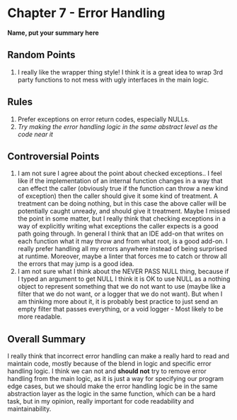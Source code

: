 # Chapter 7 - Error Handling
**Name, put your summary here**

## Random Points
1. I really like the wrapper thing style! I think it is a great idea to wrap 3rd party functions to not mess with ugly interfaces in the main logic.

## Rules
1. Prefer exceptions on error return codes, especially NULLs.
1. _Try making the error handling logic in the same abstract level as the code near it_

## Controversial Points
1. I am not sure I agree about the point about checked exceptions.. I feel like if the implementation of an internal function changes in a way that can effect the caller (obviously true if the function can throw a new kind of exception) then the caller should give it some kind of treatment. A treatment can be doing nothing, but in this case the above caller will be potentially caught unready, and should give it treatment. Maybe I missed the point in some matter, but I really think that checking exceptions in a way of explicitly writing what exceptions the caller expects is a good path going through. In general I think that an IDE add-on that writes on each function what it may throw and from what root, is a good add-on. I really prefer handling all my errors anywhere instead of being surprised at runtime. Moreover, maybe a linter that forces me to catch or throw all the errors that may jump is a good idea.
1. I am not sure what I think about the NEVER PASS NULL thing, because if I typed an argument to get NULL I think it is OK to use NULL as a nothing object to represent something that we do not want to use (maybe like a filter that we do not want, or a logger that we do not want). But when I am thinking more about it, it is probably best practice to just send an empty filter that passes everything, or a void logger - Most likely to be more readable.

## Overall Summary
I really think that incorrect error handling can make a really hard to read and maintain code, mostly because of the blend in logic and specific error handling logic. I think we can not and **should not** try to remove error handling from the main logic, as it is just a way for specifying our program edge cases, but we should make the error handling logic be in the same abstraction layer as the logic in the same function, which can be a hard task, but in my opinion, really important for code readability and maintainability.

